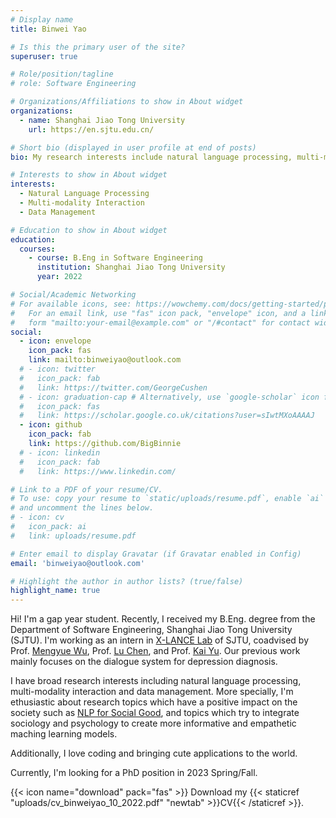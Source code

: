 ```yaml
---
# Display name
title: Binwei Yao

# Is this the primary user of the site?
superuser: true

# Role/position/tagline
# role: Software Engineering

# Organizations/Affiliations to show in About widget
organizations:
  - name: Shanghai Jiao Tong University
    url: https://en.sjtu.edu.cn/

# Short bio (displayed in user profile at end of posts)
bio: My research interests include natural language processing, multi-modality interaction and data management.

# Interests to show in About widget
interests:
  - Natural Language Processing
  - Multi-modality Interaction
  - Data Management

# Education to show in About widget
education:
  courses:
    - course: B.Eng in Software Engineering
      institution: Shanghai Jiao Tong University
      year: 2022

# Social/Academic Networking
# For available icons, see: https://wowchemy.com/docs/getting-started/page-builder/#icons
#   For an email link, use "fas" icon pack, "envelope" icon, and a link in the
#   form "mailto:your-email@example.com" or "/#contact" for contact widget.
social:
  - icon: envelope
    icon_pack: fas
    link: mailto:binweiyao@outlook.com
  # - icon: twitter
  #   icon_pack: fab
  #   link: https://twitter.com/GeorgeCushen
  # - icon: graduation-cap # Alternatively, use `google-scholar` icon from `ai` icon pack
  #   icon_pack: fas
  #   link: https://scholar.google.co.uk/citations?user=sIwtMXoAAAAJ
  - icon: github
    icon_pack: fab
    link: https://github.com/BigBinnie
  # - icon: linkedin
  #   icon_pack: fab
  #   link: https://www.linkedin.com/

# Link to a PDF of your resume/CV.
# To use: copy your resume to `static/uploads/resume.pdf`, enable `ai` icons in `params.toml`,
# and uncomment the lines below.
# - icon: cv
#   icon_pack: ai
#   link: uploads/resume.pdf

# Enter email to display Gravatar (if Gravatar enabled in Config)
email: 'binweiyao@outlook.com'

# Highlight the author in author lists? (true/false)
highlight_name: true
---
```


Hi! I'm a gap year student. Recently, I received my B.Eng. degree from the Department of Software Engineering, Shanghai Jiao Tong University (SJTU). I'm working as an intern in [X-LANCE Lab](https://x-lance.sjtu.edu.cn/en) of SJTU, coadvised by Prof. [Mengyue Wu](https://x-lance.sjtu.edu.cn/en/members/mengyue-wu), Prof. [Lu Chen](https://coai-sjtu.github.io/), and Prof. [Kai Yu](https://x-lance.sjtu.edu.cn/en/members/kai_yu). Our previous work mainly focuses on the dialogue system for depression diagnosis.

I have broad research interests including natural language processing, multi-modality interaction and data management. More specially, I'm ethusiastic about research topics which have a positive impact on the society such as [NLP for Social Good](https://nlp4sg.vercel.app/), and topics which try to integrate sociology and psychology to create more informative and empathetic maching learning models. 

Additionally, I love coding and bringing cute applications to the world.

Currently, I'm looking for a PhD position in 2023 Spring/Fall.

{{< icon name="download" pack="fas" >}} Download my {{< staticref "uploads/cv_binweiyao_10_2022.pdf" "newtab" >}}CV{{< /staticref >}}.
